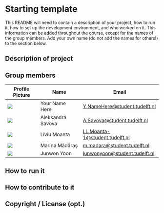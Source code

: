 # Starting template

This README will need to contain a description of your project, how to run it, how to set up the development environment, and who worked on it.
This information can be added throughout the course, except for the names of the group members.
Add your own name (do not add the names for others!) to the section below.

## Description of project

## Group members

| Profile Picture                                                                                         | Name        | Email                           |
|---------------------------------------------------------------------------------------------------------|-------------|---------------------------------|
| ![](https://eu.ui-avatars.com/api/?name=OOPP&length=4&size=50&color=DDD&background=777&font-size=0.325) | Your Name Here | Y.NameHere@student.tudelft.nl   |
| ![](https://secure.gravatar.com/avatar/72174c80be62867d6d1d53f862395668?s=50&d=identicon)               | Aleksandra Savova | A.Savova@student.tudelft.nl     |
| ![](https://secure.gravatar.com/avatar/30a36653a184a68ea685e2b38add7270?s=50&d=identicon)               | Liviu Moanta | I.L.Moanta-1@student.tudelft.nl |
| ![](https://en.gravatar.com/userimage/232097172/77a0298a72fbd15858329a2cb48763c9.png)              | Marina Mădăraș | m.madara@student.tudelft.nl     |
| ![](https://secure.gravatar.com/avatar/9c9c804ce7bad17cfebc82b726a11558?s=50&d=identicon)               | Junwon Yoon | junwonyoon@student.tudelft.nl   |
<!-- Instructions (remove once assignment has been completed -->
<!-- - Add (only!) your own name to the table above (use Markdown formatting) -->
<!-- - Mention your *student* email address -->
<!-- - Preferably add a recognizable photo, otherwise add your GitLab photo -->
<!-- - (please make sure the photos have the same size) --> 

## How to run it

## How to contribute to it

## Copyright / License (opt.)
